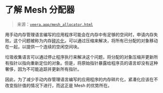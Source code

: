 <!--yml

category: 未分类

日期：2024-05-27 15:15:28

-->

# 了解 Mesh 分配器

> 来源：[`veera.app/mesh_allocator.html`](https://veera.app/mesh_allocator.html)

用手动内存管理语言编写的应用程序可能会在内存中有足够的空间时，申请内存失败。这个问题被称为内存[碎片化](https://en.wikipedia.org/wiki/Fragmentation_(computing))，可以通过压缩来解决，将所有已分配的对象移动在一起，以提供一个连续的空闲空间块。

垃圾收集语言可以通过停止程序执行来解决这个问题，将分配的对象压缩并更新所有指针以指向重新定位的对象。但是，将原始指针暴露给程序员的语言却没有这种奢侈，因为不可能追踪并更新所有指针。

因此，为了减少手动内存管理语言编写的应用程序的内存碎片化，紧凑化应该在不改变指针值的情况下进行，而这正是 Mesh 的优势所在。
